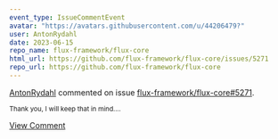 ```yaml
---
event_type: IssueCommentEvent
avatar: "https://avatars.githubusercontent.com/u/44206479?"
user: AntonRydahl
date: 2023-06-15
repo_name: flux-framework/flux-core
html_url: https://github.com/flux-framework/flux-core/issues/5271
repo_url: https://github.com/flux-framework/flux-core
---
```


<a href='https://github.com/AntonRydahl' target='_blank'>AntonRydahl</a> commented on issue <a href='https://github.com/flux-framework/flux-core/issues/5271' target='_blank'>flux-framework/flux-core#5271</a>.

<small>Thank you, I will keep that in mind....</small>

<a href='https://github.com/flux-framework/flux-core/issues/5271' target='_blank'>View Comment</a>